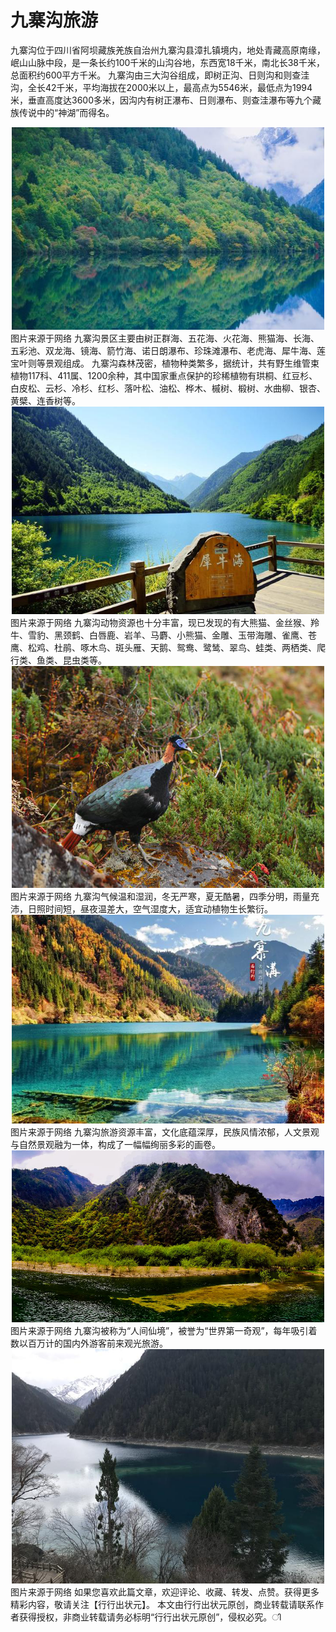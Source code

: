 # **九寨沟旅游**
九寨沟位于四川省阿坝藏族羌族自治州九寨沟县漳扎镇境内，地处青藏高原南缘，岷山山脉中段，是一条长约100千米的山沟谷地，东西宽18千米，南北长38千米，总面积约600平方千米。
九寨沟由三大沟谷组成，即树正沟、日则沟和则查洼沟，全长42千米，平均海拔在2000米以上，最高点为5546米，最低点为1994米，垂直高度达3600多米，因沟内有树正瀑布、日则瀑布、则查洼瀑布等九个藏族传说中的“神湖”而得名。
<div align="center"> <img src="temp_1000.png" width = 500/> </div>
 图片来源于网络
九寨沟景区主要由树正群海、五花海、火花海、熊猫海、长海、五彩池、双龙海、镜海、箭竹海、诺日朗瀑布、珍珠滩瀑布、老虎海、犀牛海、莲宝叶则等景观组成。
九寨沟森林茂密，植物种类繁多，据统计，共有野生维管束植物117科、411属、1200余种，其中国家重点保护的珍稀植物有珙桐、红豆杉、白皮松、云杉、冷杉、红杉、落叶松、油松、桦木、槭树、椴树、水曲柳、银杏、黄檗、连香树等。
<div align="center"> <img src="temp_1001.png" width = 500/> </div>
 图片来源于网络
九寨沟动物资源也十分丰富，现已发现的有大熊猫、金丝猴、羚牛、雪豹、黑颈鹤、白唇鹿、岩羊、马麝、小熊猫、金雕、玉带海雕、雀鹰、苍鹰、松鸡、杜鹃、啄木鸟、斑头雁、天鹅、鸳鸯、鹭鸶、翠鸟、蛙类、两栖类、爬行类、鱼类、昆虫类等。
<div align="center"> <img src="temp_1002.png" width = 500/> </div>
 图片来源于网络
九寨沟气候温和湿润，冬无严寒，夏无酷暑，四季分明，雨量充沛，日照时间短，昼夜温差大，空气湿度大，适宜动植物生长繁衍。
<div align="center"> <img src="temp_1003.png" width = 500/> </div>
 图片来源于网络
九寨沟旅游资源丰富，文化底蕴深厚，民族风情浓郁，人文景观与自然景观融为一体，构成了一幅幅绚丽多彩的画卷。
<div align="center"> <img src="temp_1004.png" width = 500/> </div>
 图片来源于网络
九寨沟被称为“人间仙境”，被誉为“世界第一奇观”，每年吸引着数以百万计的国内外游客前来观光旅游。
<div align="center"> <img src="temp_1005.png" width = 500/> </div>
  图片来源于网络
如果您喜欢此篇文章，欢迎评论、收藏、转发、点赞。获得更多精彩内容，敬请关注【行行出状元】。
本文由行行出状元原创，商业转载请联系作者获得授权，非商业转载请务必标明“行行出状元原创”，侵权必究。ി</s>